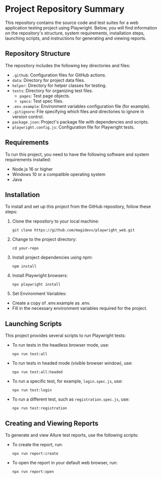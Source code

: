 # Project Repository Summary

This repository contains the source code and test suites for a web application testing project using Playwright. Below, you will find information on the repository's structure, system requirements, installation steps, launching scripts, and instructions for generating and viewing reports.

## Repository Structure

The repository includes the following key directories and files:

- `.github`: Configuration files for GitHub actions.
- `data`: Directory for project data files.
- `helper`: Directory for helper classes for testing.
- `tests`: Directory for organizing test files.
  - `pages`: Test page objects.
  - `specs`: Test spec files.
- `.env.example`: Environment variables configuration file (for example).
- `.gitignore`: File specifying which files and directories to ignore in version control.
- `package.json`: Project's package file with dependencies and scripts.
- `playwright.config.js`: Configuration file for Playwright tests.

## Requirements

To run this project, you need to have the following software and system requirements installed:

- Node.js 16 or higher
- Windows 10 or a compatible operating system
- Java

## Installation

To install and set up this project from the GitHub repository, follow these steps:

1. Clone the repository to your local machine:
   ```shell
   git clone https://github.com/magidevv/playwright_web.git
   ```

2. Change to the project directory:
   ```shell
   cd your-repo
   ```

3. Install project dependencies using npm:
   ```shell
   npm install
   ```

4. Install Playwright browsers:
   ```shell
   npx playwright install
   ```

5. Set Environment Variables:
  - Create a copy of .env.example as .env.
  - Fill in the necessary environment variables required for the project.

## Launching Scripts

This project provides several scripts to run Playwright tests:

- To run tests in the headless browser mode, use:
  ```shell
  npx run test:all
  ```

- To run tests in headed mode (visible browser window), use:
  ```shell
  npx run test:all:headed
  ```

- To run a specific test, for example, `login.spec.js`, use:
  ```shell
  npx run test:login
  ```

- To run a different test, such as `registration.spec.js`, use:
  ```shell
  npx run test:registration
  ```

## Creating and Viewing Reports

To generate and view Allure test reports, use the following scripts:

- To create the report, run:
  ```shell
  npx run report:create
  ```

- To open the report in your default web browser, run:
  ```shell
  npx run report:open
  ```